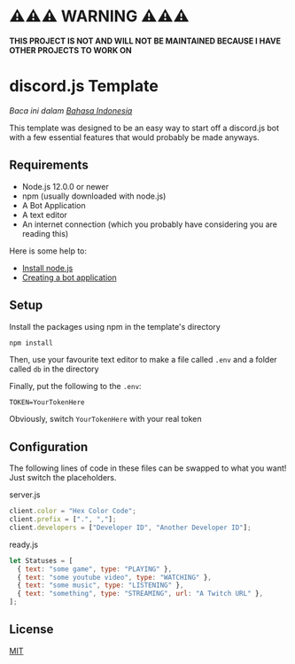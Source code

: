 # ⚠⚠⚠ WARNING ⚠⚠⚠
**THIS PROJECT IS NOT AND WILL NOT BE MAINTAINED BECAUSE I HAVE OTHER PROJECTS TO WORK ON**

# discord.js Template

_Baca ini dalam [Bahasa Indonesia](README-id.md)_

This template was designed to be an easy way to start off a discord.js bot with a few essential features that would probably be made anyways.

## Requirements

- Node.js 12.0.0 or newer
- npm (usually downloaded with node.js)
- A Bot Application
- A text editor
- An internet connection (which you probably have considering you are reading this)

Here is some help to:

- [Install node.js](https://discordjs.guide/preparations/#installing-node-js)
- [Creating a bot application](https://discordjs.guide/preparations/setting-up-a-bot-application.html#creating-your-bot)

## Setup

Install the packages using npm in the template's directory

```bash
npm install
```

Then, use your favourite text editor to make a file called `.env` and a folder called `db` in the directory

Finally, put the following to the `.env`:

```
TOKEN=YourTokenHere
```

Obviously, switch `YourTokenHere` with your real token

## Configuration

The following lines of code in these files can be swapped to what you want!
Just switch the placeholders.

server.js

```javascript
client.color = "Hex Color Code";
client.prefix = [".", ","];
client.developers = ["Developer ID", "Another Developer ID"];
```

ready.js

```javascript
let Statuses = [
  { text: "some game", type: "PLAYING" },
  { text: "some youtube video", type: "WATCHING" },
  { text: "some music", type: "LISTENING" },
  { text: "something", type: "STREAMING", url: "A Twitch URL" },
];
```

## License

[MIT](https://github.com/Sup3rFire/djs-template/blob/master/LICENSE)
